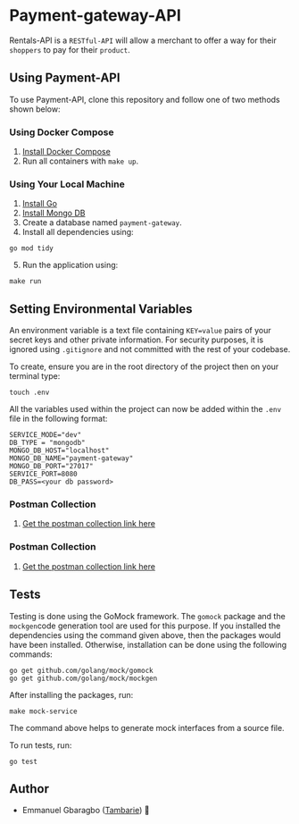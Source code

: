 # Payment-gateway-API

Rentals-API is a `RESTful-API` will allow a
merchant to offer a way for their `shoppers` to pay for their `product`.




## Using Payment-API

To use Payment-API, clone this repository and follow one of two methods shown below:

### Using Docker Compose

1. [Install Docker Compose](https://docs.docker.com/compose/install/)
2. Run all containers with `make up`.


### Using Your Local Machine

1. [Install Go](https://golang.org/doc/install)
2. [Install Mongo DB](https://docs.mongodb.com/manual/installation/)
3. Create a database named `payment-gateway`.
4. Install all dependencies using:


```
go mod tidy
```
5. Run the application using:

```
make run
```


## Setting Environmental Variables
An environment variable is a text file containing ``KEY=value`` pairs of your secret keys and other private information. For security purposes, it is ignored using ``.gitignore`` and not committed with the rest of your codebase.

To create, ensure you are in the root directory of the project then on your terminal type:
```
touch .env
```
All the variables used within the project can now be added within the ``.env`` file in the following format:
```
SERVICE_MODE="dev"
DB_TYPE = "mongodb"
MONGO_DB_HOST="localhost"
MONGO_DB_NAME="payment-gateway"
MONGO_DB_PORT="27017"
SERVICE_PORT=8080
DB_PASS=<your db password>
```

### Postman Collection

1. [Get the postman collection link here ](https://www.getpostman.com/collections/db0e41771a301a73740e)


### Postman Collection

1. [Get the postman collection link here ](https://www.getpostman.com/collections/db0e41771a301a73740e)

## Tests
Testing is done using the GoMock framework. The ``gomock`` package and the ``mockgen``code generation tool are used for this purpose.
If you installed the dependencies using the command given above, then the packages would have been installed. Otherwise, installation can be done using the following commands:
```
go get github.com/golang/mock/gomock
go get github.com/golang/mock/mockgen
```

After installing the packages, run:
```
make mock-service
```

The command above helps to generate mock interfaces from a source file.

To run tests, run:
```
go test
```

## Author

* Emmanuel Gbaragbo ([Tambarie](https://github.com/Tambarie)) 🐛




